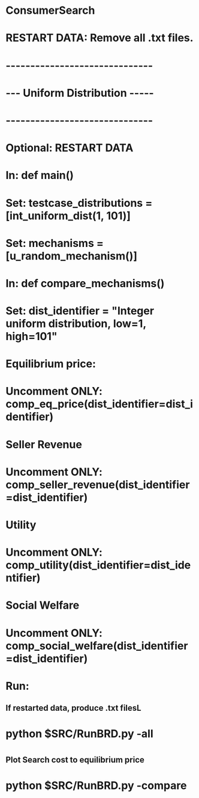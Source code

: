 # ConsumerSearch
# 
# RESTART DATA: Remove all <stamp>.txt files.
# 
# 
# ------------------------------
# --- Uniform Distribution -----
# ------------------------------
# 
# 
# Optional: RESTART DATA
# 
# In: def main()
# 	Set:	testcase_distributions = [int_uniform_dist(1, 101)]
# 	Set:	mechanisms = [u_random_mechanism()]
# In: def compare_mechanisms()
# 	Set: 	dist_identifier = "Integer uniform distribution, low=1,  high=101"
# 
# 	Equilibrium price:
# 	Uncomment ONLY: comp_eq_price(dist_identifier=dist_identifier)
# 
#	Seller Revenue	
# 	Uncomment ONLY: comp_seller_revenue(dist_identifier=dist_identifier)
# 
# 	Utility
# 	Uncomment ONLY: comp_utility(dist_identifier=dist_identifier)
# 
# 	Social Welfare
# 	Uncomment ONLY: comp_social_welfare(dist_identifier=dist_identifier)
# 
# 
# Run:
## If restarted data, produce <stamp>.txt filesL
# python $SRC/RunBRD.py -all			
# 
## Plot Search cost to equilibrium price
# python $SRC/RunBRD.py -compare		 

